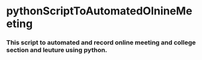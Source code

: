 # pythonScriptToAutomatedOlnineMeeting
### This script to automated and record online meeting and college section and leuture using python.

